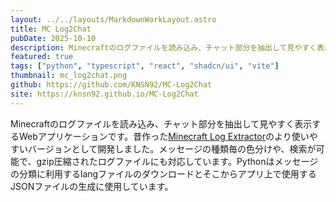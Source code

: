 ```yaml
---
layout: ../../layouts/MarkdownWorkLayout.astro
title: MC Log2Chat
pubDate: 2025-10-10
description: Minecraftのログファイルを読み込み、チャット部分を抽出して見やすく表示するWebアプリケーションです。
featured: true
tags: ["python", "typescript", "react", "shadcn/ui", "vite"]
thumbnail: mc_log2chat.png
github: https://github.com/KNSN92/MC-Log2Chat
site: https://knsn92.github.io/MC-Log2Chat
---
```


Minecraftのログファイルを読み込み、チャット部分を抽出して見やすく表示するWebアプリケーションです。昔作った[Minecraft Log Extractor](/work/minecraft-log-extractor)のより使いやすいバージョンとして開発しました。メッセージの種類毎の色分けや、検索が可能で、gzip圧縮されたログファイルにも対応しています。Pythonはメッセージの分類に利用するlangファイルのダウンロードとそこからアプリ上で使用するJSONファイルの生成に使用しています。
